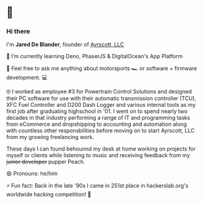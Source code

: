 # 👋
### Hi there 


I'm **Jared De Blander**, founder of [Ayrscott, LLC](https://ayrscott.com/)

🌱 I’m currently learning Deno, PhaserJS & DigitalOcean's App Platform

💬 Feel free to ask me anything about motorsports 🏎️ or software + firmware development. 💻

🤓 I worked as employee #3 for Powertrain Control Solutions and designed their PC software for use with their automatic transmission controller (TCU), XFC Fuel Controller and D200 Dash Logger and various internal tools as my first job after graduating highschool in '01.  I went on to spend nearly two decades in that industry performing a range of IT and programming tasks from eCommerce and dropshipping to accounting and automation along with countless other responsbilities before moving on to start Ayrscott, LLC from my growing freelancing work.

These days I can found behounnd my desk at home working on projects for myself or clients while listening to music and receiving feedback from my ~~junior developer~~ pupper Peach.

😄 Pronouns: he/him

⚡ Fun fact: Back in the late '90s I came in 251st place in hackerslab.org's worldwide hacking competition! 🥷

<!--
**jwd83/jwd83** is a ✨ _special_ ✨ repository because its `README.md` (this file) appears on your GitHub profile.

Here are some ideas to get you started:

- 🔭 I’m currently working on ...
- 🌱 I’m currently learning ...
- 👯 I’m looking to collaborate on ...
- 🤔 I’m looking for help with ...
- 💬 Ask me about ...
- 📫 How to reach me: ...
- 😄 Pronouns: ...
- ⚡ Fun fact: ...
-->
